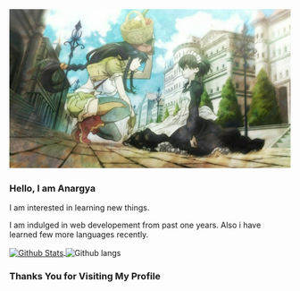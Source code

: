 <a href="https://anargya.my.id">
      <img src="src/banner_kanami-tea-party.jpg" alt="banner">
</a>

### Hello, I am Anargya

I am interested in learning new things.

I am indulged in web developement from past one years. Also i have learned few more languages recently.

<a href="https://github.com/anargya-anubhawa">
<img align="center" style="padding:0;" src="https://github-readme-stats.vercel.app/api?username=anargya-anubhawa&show_icons=true&theme=radical&hide=issues&hide_border=true" alt="Github Stats">
</a>

<img align="center" style="padding:0; height:50%;" src="https://github-readme-stats.vercel.app/api/top-langs/?username=anargya-anubhawa&theme=radical" alt="Github langs"/>

<!--
<div style="align:left;">

  <p>
    <a href="https://anargya.my.id">
      <img src="https://img.shields.io/badge/website-000000?style=for-the-badge&logo=About.me&logoColor=white" alt="Website">
    </a>
    <a href="https://www.instagram.com/anargya.anubhawa">
      <img src="https://img.shields.io/badge/Instagram-%23E4405F.svg?style=for-the-badge&logo=Instagram&logoColor=white" alt="Instagram">
    </a>
    <a href="https://wa.me/message/MAKNJQWZ5ULVM1">
      <img src="https://img.shields.io/badge/WhatsApp-25D366?style=for-the-badge&logo=whatsapp&logoColor=white" alt="WhatsApp">
    </a>
    <a href="https://t.me/kaze000">
      <img src="https://img.shields.io/badge/Telegram-2CA5E0?style=for-the-badge&logo=telegram&logoColor=white" alt="Telegram">
    </a>
    <a href="https://blog.anargya.my.id">
      <img src="https://img.shields.io/badge/Blogger-FF5722?style=for-the-badge&logo=blogger&logoColor=white" alt="Blogger">
    </a>
  </p>

</div>
-->

### Thanks You for Visiting My Profile 
